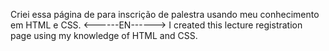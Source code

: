 Criei essa página de para inscrição de palestra usando meu conhecimento em HTML e CSS.
                          <------EN------>
I created this lecture registration page using my knowledge of HTML and CSS.